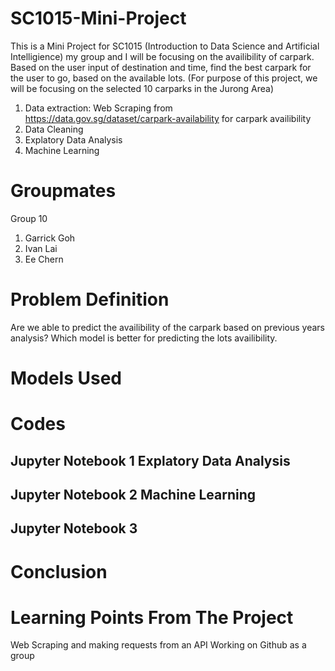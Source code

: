 # SC1015-Mini-Project
This is a Mini Project for SC1015 (Introduction to Data Science and Artificial Intelligience) my group and I will be focusing on the availibility of carpark. Based on the user input of destination and time, find the best carpark for the user to go, based on the available lots. (For purpose of this project, we will be focusing on the selected 10 carparks in the Jurong Area)
1. Data extraction: Web Scraping from https://data.gov.sg/dataset/carpark-availability for carpark availibility
2. Data Cleaning
3. Explatory Data Analysis
4. Machine Learning

# Groupmates
Group 10
1. Garrick Goh
2. Ivan Lai
3. Ee Chern

# Problem Definition
Are we able to predict the availibility of the carpark based on previous years analysis?
Which model is better for predicting the lots availibility.

# Models Used

# Codes
## Jupyter Notebook 1 Explatory Data Analysis
## Jupyter Notebook 2 Machine Learning
## Jupyter Notebook 3 

# Conclusion 

# Learning Points From The Project
Web Scraping and making requests from an API
Working on Github as a group
